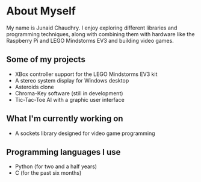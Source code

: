 # About Myself

My name is Junaid Chaudhry. I enjoy exploring different libraries and programming techniques, along with combining them with hardware like the Raspberry Pi and LEGO Mindstorms EV3 and building video games.

## Some of my projects
- XBox controller support for the LEGO Mindstorms EV3 kit
- A stereo system display for Windows desktop
- Asteroids clone
- Chroma-Key software (still in development)
- Tic-Tac-Toe AI with a graphic user interface

## What I'm currently working on
- A sockets library designed for video game programming

## Programming languages I use
- Python (for two and a half years)
- C (for the past six months)
